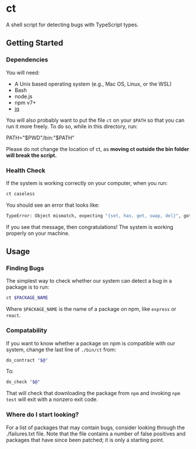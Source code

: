 # ct

A shell script for detecting bugs with TypeScript types.

## Getting Started

### Dependencies

You will need:

- A Unix based operating system (e.g., Mac OS, Linux, or the WSL)
- Bash
- node.js
- npm v7+
- [jq](https://stedolan.github.io/jq/)

You will also probably want to put the file `ct` on your `$PATH` so that you can run it more freely. To do so, while in this directory, run:

PATH="$PWD"/bin:"$PATH"

Please do not change the location of ct, as **moving ct outside the bin folder will break the script.**

### Health Check

If the system is working correctly on your computer, when you run:

```sh
ct caseless
```

You should see an error that looks like:

```sh
TypeError: Object mismatch, expecting "{set, has, get, swap, del}", got "{dict, set, has, get, swap, del}"
```

If you see that message, then congratulations! The system is working properly on your machine.

## Usage

### Finding Bugs

The simplest way to check whether our system can detect a bug in a package is to run:

```sh
ct $PACKAGE_NAME
```

Where `$PACKAGE_NAME` is the name of a package on npm, like `express` or `react`.

### Compatability

If you want to know whether a package on npm is compatible with our system, change the last line of `./bin/ct` from:

```sh
do_contract "$@"
```

To:

```sh
do_check "$@"
```

That will check that downloading the package from `npm` and invoking `npm test` will exit with a nonzero exit code.

### Where do I start looking?

For a list of packages that may contain bugs, consider looking through the ./failures.txt file. Note that the file contains a number of false positives and packages that have since been patched; it is only a starting point.
